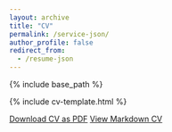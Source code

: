 ```yaml
---
layout: archive
title: "CV"
permalink: /service-json/
author_profile: false
redirect_from:
  - /resume-json
---
```


{% include base_path %}

<link rel="stylesheet" href="{{ base_path }}/assets/css/service-style.css">
<link rel="stylesheet" href="https://cdnjs.cloudflare.com/ajax/libs/font-awesome/5.15.4/css/all.min.css">

<style>
  .archive {
    width: 80%;
    margin: 0 auto;
    float: none;
    padding-right: 0;
  }
  
  @media (min-width: 80em) {
    .archive {
      width: 70%;
    }
  }
</style>

{% include cv-template.html %}

<div class="cv-download-links">
  <a href="{{ base_path }}/files/service.pdf" class="btn btn--primary">Download CV as PDF</a>
  <a href="{{ base_path }}" class="btn btn--inverse">View Markdown CV</a>
</div>
